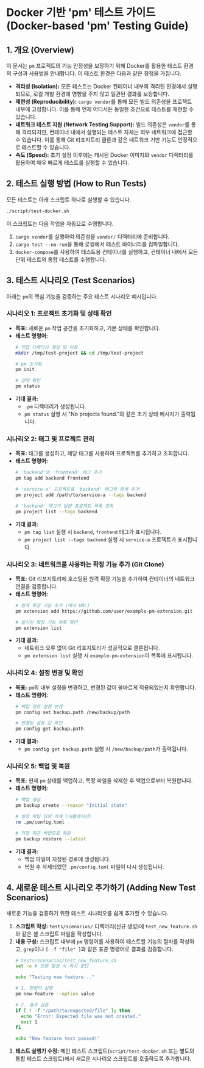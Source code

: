 # Docker 기반 'pm' 테스트 가이드 (Docker-based 'pm' Testing Guide)

## 1. 개요 (Overview)

이 문서는 `pm` 프로젝트의 기능 안정성을 보장하기 위해 Docker를 활용한 테스트 환경의 구성과 사용법을 안내합니다. 이 테스트 환경은 다음과 같은 장점을 가집니다.

- **격리성 (Isolation):** 모든 테스트는 Docker 컨테이너 내부의 격리된 환경에서 실행되므로, 로컬 개발 환경에 영향을 주지 않고 일관된 결과를 보장합니다.
- **재현성 (Reproducibility):** `cargo vendor`를 통해 모든 빌드 의존성을 프로젝트 내부에 고정합니다. 이를 통해 언제 어디서든 동일한 조건으로 테스트를 재현할 수 있습니다.
- **네트워크 테스트 지원 (Network Testing Support):** 빌드 의존성은 `vendor`를 통해 격리되지만, 컨테이너 내에서 실행되는 테스트 자체는 외부 네트워크에 접근할 수 있습니다. 이를 통해 Git 리포지토리 클론과 같은 네트워크 기반 기능도 안정적으로 테스트할 수 있습니다.
- **속도 (Speed):** 초기 설정 이후에는 캐시된 Docker 이미지와 `vendor` 디렉터리를 활용하여 매우 빠르게 테스트를 실행할 수 있습니다.

## 2. 테스트 실행 방법 (How to Run Tests)

모든 테스트는 아래 스크립트 하나로 실행할 수 있습니다.

```bash
./script/test-docker.sh
```

이 스크립트는 다음 작업을 자동으로 수행합니다.
1. `cargo vendor`를 실행하여 의존성을 `vendor/` 디렉터리에 준비합니다.
2. `cargo test --no-run`을 통해 로컬에서 테스트 바이너리를 컴파일합니다.
3. `docker-compose`를 사용하여 테스트용 컨테이너를 실행하고, 컨테이너 내에서 모든 단위 테스트와 통합 테스트를 수행합니다.

## 3. 테스트 시나리오 (Test Scenarios)

아래는 `pm`의 핵심 기능을 검증하는 주요 테스트 시나리오 예시입니다.

### 시나리오 1: 프로젝트 초기화 및 상태 확인
- **목표:** 새로운 `pm` 작업 공간을 초기화하고, 기본 상태를 확인합니다.
- **테스트 명령어:**
  ```bash
  # 작업 디렉터리 생성 및 이동
  mkdir /tmp/test-project && cd /tmp/test-project

  # pm 초기화
  pm init

  # 상태 확인
  pm status
  ```
- **기대 결과:**
  - `.pm` 디렉터리가 생성됩니다.
  - `pm status` 실행 시 "No projects found."와 같은 초기 상태 메시지가 출력됩니다.

### 시나리오 2: 태그 및 프로젝트 관리
- **목표:** 태그를 생성하고, 해당 태그를 사용하여 프로젝트를 추가하고 조회합니다.
- **테스트 명령어:**
  ```bash
  # 'backend'와 'frontend' 태그 추가
  pm tag add backend frontend

  # 'service-a' 프로젝트를 'backend' 태그와 함께 추가
  pm project add /path/to/service-a --tags backend

  # 'backend' 태그가 달린 프로젝트 목록 조회
  pm project list --tags backend
  ```
- **기대 결과:**
  - `pm tag list` 실행 시 `backend`, `frontend` 태그가 표시됩니다.
  - `pm project list --tags backend` 실행 시 `service-a` 프로젝트가 표시됩니다.

### 시나리오 3: 네트워크를 사용하는 확장 기능 추가 (Git Clone)
- **목표:** Git 리포지토리에 호스팅된 원격 확장 기능을 추가하여 컨테이너의 네트워크 연결을 검증합니다.
- **테스트 명령어:**
  ```bash
  # 원격 확장 기능 추가 (예시 URL)
  pm extension add https://github.com/user/example-pm-extension.git

  # 설치된 확장 기능 목록 확인
  pm extension list
  ```
- **기대 결과:**
  - 네트워크 오류 없이 Git 리포지토리가 성공적으로 클론됩니다.
  - `pm extension list` 실행 시 `example-pm-extension`이 목록에 표시됩니다.

### 시나리오 4: 설정 변경 및 확인
- **목표:** `pm`의 내부 설정을 변경하고, 변경된 값이 올바르게 적용되었는지 확인합니다.
- **테스트 명령어:**
  ```bash
  # 백업 경로 설정 변경
  pm config set backup.path /new/backup/path

  # 변경된 설정 값 확인
  pm config get backup.path
  ```
- **기대 결과:**
  - `pm config get backup.path` 실행 시 `/new/backup/path`가 출력됩니다.

### 시나리오 5: 백업 및 복원
- **목표:** 현재 `pm` 상태를 백업하고, 특정 파일을 삭제한 후 백업으로부터 복원합니다.
- **테스트 명령어:**
  ```bash
  # 백업 생성
  pm backup create --reason "Initial state"

  # 설정 파일 임의 삭제 (시뮬레이션)
  rm .pm/config.toml

  # 가장 최근 백업으로 복원
  pm backup restore --latest
  ```
- **기대 결과:**
  - 백업 파일이 지정된 경로에 생성됩니다.
  - 복원 후 삭제되었던 `.pm/config.toml` 파일이 다시 생성됩니다.

## 4. 새로운 테스트 시나리오 추가하기 (Adding New Test Scenarios)

새로운 기능을 검증하기 위한 테스트 시나리오를 쉽게 추가할 수 있습니다.

1.  **스크립트 작성:** `tests/scenarios/` 디렉터리(신규 생성)에 `test_new_feature.sh`와 같은 셸 스크립트 파일을 작성합니다.
2.  **내용 구성:** 스크립트 내부에 `pm` 명령어를 사용하여 테스트할 기능의 절차를 작성하고, `grep`이나 `[ -f "file" ]`과 같은 표준 명령어로 결과를 검증합니다.
    ```bash
    # tests/scenarios/test_new_feature.sh
    set -e # 오류 발생 시 즉시 중단

    echo "Testing new feature..."

    # 1. 명령어 실행
    pm new-feature --option value

    # 2. 결과 검증
    if [ ! -f "/path/to/expected/file" ]; then
      echo "Error: Expected file was not created."
      exit 1
    fi

    echo "New feature test passed!"
    ```
3.  **테스트 실행기 수정:** 메인 테스트 스크립트(`script/test-docker.sh` 또는 별도의 통합 테스트 스크립트)에서 새로운 시나리오 스크립트를 호출하도록 추가합니다.
